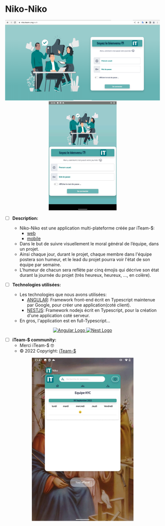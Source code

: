# Niko-Niko

<p align="center">
    <a href="https://niko.iteam-s.mg" target="blank">
        <img src="./niko_web.png" width="531" alt="Niko" />
    </a>
    <a href="https://github.com/iTeam-S/Niko-Niko/releases/tag/v1" target="blank">
        <img src="./niko_mobile_4.jpg" width="221" alt="Niko" />
    </a>
</p>

- [ ] **Description:**
  - Niko-Niko est une application multi-plateforme créée par iTeam-$:
    - [web](https://niko.iteam-s.mg)
    - [mobile](https://github.com/iTeam-S/Niko-Niko/releases/tag/v1)
  - Dans le but de suivre visuellement le moral général de 
    l’équipe, dans un projet.
  - Ainsi chaque jour, durant le projet, chaque membre dans l'équipe 
    postera son humeur, et le lead du projet pourra voir l'état de son 
    équipe par semaine.
  - L'humeur de chacun sera reflète par cinq émojis qui décrive son 
    état durant la journée du projet (très heureux, heureux, ..., en colère).

- [ ] **Technologies utilisées:**
  - Les technologies que nous avons utilisées:
    - [ANGULAR](https://angular.io/): Framework front-end écrit en Typescript maintenue par Google, pour créer une application(coté client).
    - [NESTJS](https://nestjs.com/): Framework nodejs écrit en Typescript, pour la création d'une application coté serveur.
  - En gros, l'application est en full-Typescript...
<p align="center">
    <a href="https://angular.io/" target="blank">
        <img src="https://angular.io/assets/images/logos/angular/angular.svg" 
           width="100" alt="Angular Logo" />
      </a>
      <a href="https://nestjs.com/" target="blank">
        <img src="https://nestjs.com/img/logo-small.svg" width="100" alt="Nest Logo" />
      </a>
</p>

- [ ] **iTeam-$ community:**
    - Merci iTeam-$ 🤓
    - © 2022 Copyright: [iTeam-$](https://www.iteam-s.mg/)

<p align="center">
  <a href="https://niko.iteam-s.mg" target="blank">
    <img src="./niko_mobile_1.jpg" width="331" alt="Niko" />
  </a>
</p>
